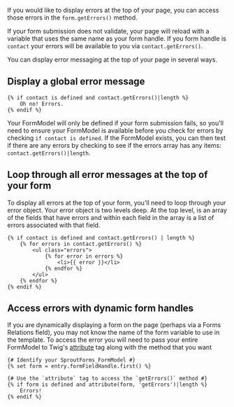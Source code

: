 If you would like to display errors at the top of your page, you can access those errors in the `form.getErrors()` method.

If your form submission does not validate, your page will reload with a variable that uses the same name as your form handle.  If you form handle is `contact` your errors will be available to you via `contact.getErrors()`.

You can display error messaging at the top of your page in several ways. 

## Display a global error message

``` twig
{% if contact is defined and contact.getErrors()|length %}
	Oh no! Errors.
{% endif %}
```

Your FormModel will only be defined if your form submission fails, so you'll need to ensure your FormModel is available before you check for errors by checking `if contact is defined`.  If the FormModel exists, you can then test if there are any errors by checking to see if the errors array has any items: `contact.getErrors()|length`.

## Loop through all error messages at the top of your form

To display all errors at the top of your form, you'll need to loop through your error object.  Your error object is two levels deep.  At the top level, is an array of the fields that have errors and within each field in the array is a list of errors associated with that field.

``` twig
{% if contact is defined and contact.getErrors() | length %}
	{% for errors in contact.getErrors() %}
		<ul class="errors">
			{% for error in errors %}
				<li>{{ error }}</li>
			{% endfor %}
		</ul>
	{% endfor %}
{% endif %}
```

## Access errors with dynamic form handles

If you are dynamically displaying a form on the page (perhaps via a Forms Relations field), you may not know the name of the form variable to use in the template. To access the error you will need to pass your entire FormModel to Twig's [attribute](http://twig.sensiolabs.org/doc/functions/attribute.html) tag along with the method that you want

``` twig
{# Identify your SproutForms_FormModel #}
{% set form = entry.formFieldHandle.first() %}

{# Use the `attribute` tag to access the `getErrors()` method #}
{% if form is defined and attribute(form, 'getErrors')|length %}
	Errors!
{% endif %}
```